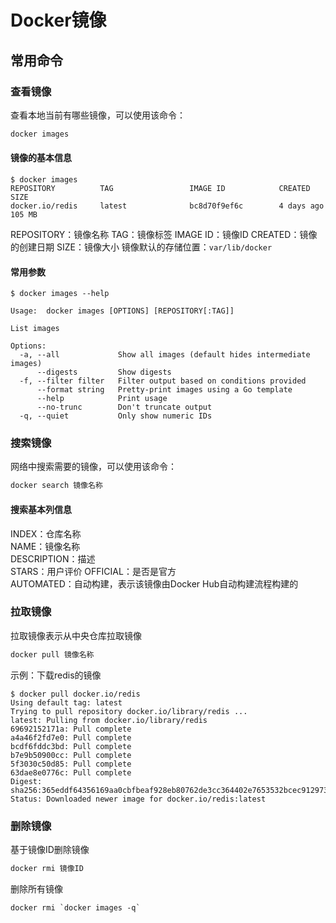 
# Docker镜像



## 常用命令
### 查看镜像
查看本地当前有哪些镜像，可以使用该命令：
```python
docker images
```
#### 镜像的基本信息

```
$ docker images
REPOSITORY          TAG                 IMAGE ID            CREATED             SIZE
docker.io/redis     latest              bc8d70f9ef6c        4 days ago          105 MB
```

REPOSITORY：镜像名称
TAG：镜像标签
IMAGE ID：镜像ID
CREATED：镜像的创建日期
SIZE：镜像大小
镜像默认的存储位置：`var/lib/docker`

#### 常用参数
```
$ docker images --help

Usage:  docker images [OPTIONS] [REPOSITORY[:TAG]]

List images

Options:
  -a, --all             Show all images (default hides intermediate images)
      --digests         Show digests
  -f, --filter filter   Filter output based on conditions provided
      --format string   Pretty-print images using a Go template
      --help            Print usage
      --no-trunc        Don't truncate output
  -q, --quiet           Only show numeric IDs
```




### 搜索镜像
网络中搜索需要的镜像，可以使用该命令：
```python
docker search 镜像名称
```

#### 搜索基本列信息

INDEX：仓库名称       
NAME：镜像名称                                 
DESCRIPTION：描述                                     
STARS：用户评价
OFFICIAL：是否是官方   
AUTOMATED：自动构建，表示该镜像由Docker Hub自动构建流程构建的





### 拉取镜像
拉取镜像表示从中央仓库拉取镜像

```python
docker pull 镜像名称
```

示例：下载redis的镜像

```
$ docker pull docker.io/redis
Using default tag: latest
Trying to pull repository docker.io/library/redis ...
latest: Pulling from docker.io/library/redis
69692152171a: Pull complete
a4a46f2fd7e0: Pull complete
bcdf6fddc3bd: Pull complete
b7e9b50900cc: Pull complete
5f3030c50d85: Pull complete
63dae8e0776c: Pull complete
Digest: sha256:365eddf64356169aa0cbfbeaf928eb80762de3cc364402e7653532bcec912973
Status: Downloaded newer image for docker.io/redis:latest
```

### 删除镜像

基于镜像ID删除镜像
```python
docker rmi 镜像ID
```

删除所有镜像
```
docker rmi `docker images -q`
```
